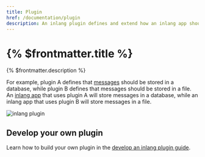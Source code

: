 ```yaml
---
title: Plugin
href: /documentation/plugin
description: An inlang plugin defines and extend how an inlang app should behave.
---
```


# {% $frontmatter.title %}

{% $frontmatter.description %}

For example, plugin A defines that [messages](/documentation/message) should be stored in a database, while plugin B defines that messages should be stored in a file. An [inlang app](/documentation/inlang-app) that uses plugin A will store messages in a database, while an inlang app that uses plugin B will store messages in a file.

![inlang plugin](https://cdn.jsdelivr.net/gh/inlang/inlang/documentation/assets/plugin.jpg)

## Develop your own plugin

Learn how to build your own plugin in the [develop an inlang plugin guide](/documentation/develop-plugin).
